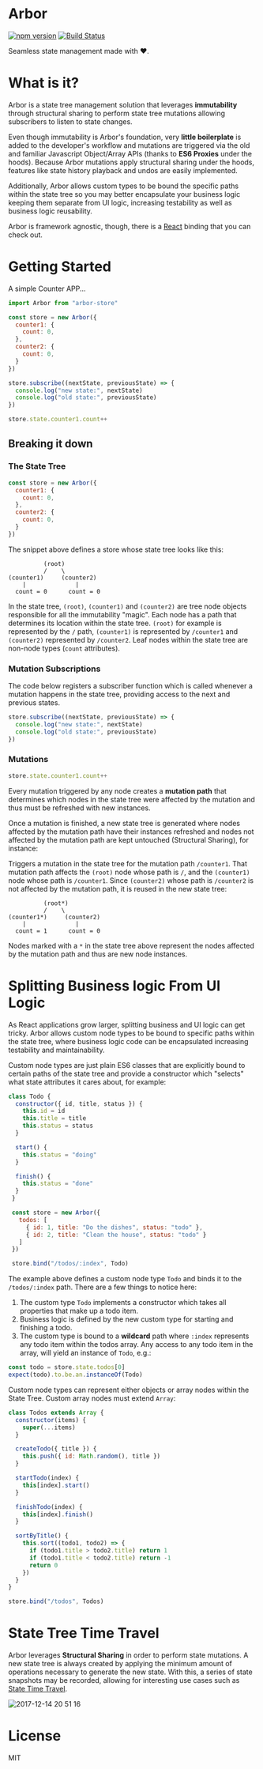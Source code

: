 # Arbor

[![npm version](https://badge.fury.io/js/arbor-store.svg)](https://badge.fury.io/js/arbor-store) [![Build Status](https://travis-ci.org/drborges/arbor-store.svg?branch=master)](https://travis-ci.org/drborges/arbor-store)

Seamless state management made with ❤️.

# What is it?

Arbor is a state tree management solution that leverages **immutability** through structural sharing to perform state tree mutations allowing subscribers to listen to state changes.

Even though immutability is Arbor's foundation, very **little boilerplate** is added to the developer's workflow and mutations are triggered via the old and familiar Javascript Object/Array APIs (thanks to **ES6 Proxies** under the hoods). Because Arbor mutations apply structural sharing under the hoods, features like state history playback and undos are easily implemented.

Additionally, Arbor allows custom types to be bound the specific paths within the state tree so you may better encapsulate your business logic keeping them separate from UI logic, increasing testability as well as business logic reusability.

Arbor is framework agnostic, though, there is a [React](https://github.com/drborges/arbor-react) binding that you can check out.

# Getting Started

A simple Counter APP...

```js
import Arbor from "arbor-store"

const store = new Arbor({
  counter1: {
    count: 0,
  },
  counter2: {
    count: 0,
  }
})

store.subscribe((nextState, previousState) => {
  console.log("new state:", nextState)
  console.log("old state:", previousState)
})

store.state.counter1.count++
```

## Breaking it down

### The State Tree

```js
const store = new Arbor({
  counter1: {
    count: 0,
  },
  counter2: {
    count: 0,
  }
})
```

The snippet above defines a store whose state tree looks like this:

```
          (root)
          /    \
(counter1)     (counter2)
    |              |
  count = 0      count = 0
```

In the state tree, `(root)`, `(counter1)` and `(counter2)` are tree node objects responsible for all the immutability "magic". Each node has a path that determines its location within the state tree. `(root)` for example is represented by the `/` path, `(counter1)` is represented by `/counter1` and `(counter2)` represented by `/counter2`. Leaf nodes within the state tree are non-node types (`count` attributes).

### Mutation Subscriptions

The code below registers a subscriber function which is called whenever a mutation happens in the state tree, providing access to the next and previous states.

```js
store.subscribe((nextState, previousState) => {
  console.log("new state:", nextState)
  console.log("old state:", previousState)
})
```

### Mutations

```js
store.state.counter1.count++
```

Every mutation triggered by any node creates a **mutation path** that determines which  nodes in the state tree were affected by the mutation and thus must be refreshed with new instances.

Once a mutation is finished, a new state tree is generated where nodes affected by the mutation path have their instances refreshed and nodes not affected by the mutation path are kept untouched (Structural Sharing), for instance:

Triggers a mutation in the state tree for the mutation path `/counter1`. That mutation path affects the `(root)` node whose path is `/`, and the `(counter1)` node whose path is `/counter1`. Since `(counter2)` whose path is `/counter2` is not affected by the mutation path, it is reused in the new state tree:

```
          (root*)
          /    \
(counter1*)     (counter2)
    |              |
  count = 1      count = 0
```

Nodes marked with a `*` in the state tree above represent the nodes affected by the mutation path and thus are new node instances.

# Splitting Business logic From UI Logic

As React applications grow larger, splitting business and UI logic can get tricky. Arbor allows custom node types to be bound to specific paths within the state tree, where business logic code can be encapsulated increasing testability and maintainability.

Custom node types are just plain ES6 classes that are explicitly bound to certain paths of the state tree and provide a constructor which "selects" what state attributes it cares about, for example:

```js
class Todo {
  constructor({ id, title, status }) {
    this.id = id
    this.title = title
    this.status = status
  }

  start() {
    this.status = "doing"
  }

  finish() {
    this.status = "done"
  }
 }

 const store = new Arbor({
   todos: [
     { id: 1, title: "Do the dishes", status: "todo" },
     { id: 2, title: "Clean the house", status: "todo" }
   ]
 })

 store.bind("/todos/:index", Todo)
```

The example above defines a custom node type `Todo` and binds it to the `/todos/:index` path. There are a few things to notice here:

1. The custom type `Todo` implements a constructor which takes all properties that make up a todo item.
2. Business logic is defined by the new custom type for starting and finishing a todo.
3. The custom type is bound to a **wildcard** path where `:index` represents any todo item within the todos array. Any access to any todo item in the array, will yield an instance of `Todo`, e.g.:

```js
const todo = store.state.todos[0]
expect(todo).to.be.an.instanceOf(Todo)
```

Custom node types can represent either objects or array nodes within the State Tree. Custom array nodes must extend `Array`:

```js
class Todos extends Array {
  constructor(items) {
    super(...items)
  }

  createTodo({ title }) {
    this.push({ id: Math.random(), title })
  }

  startTodo(index) {
    this[index].start()
  }

  finishTodo(index) {
    this[index].finish()
  }

  sortByTitle() {
    this.sort((todo1, todo2) => {
      if (todo1.title > todo2.title) return 1
      if (todo1.title < todo2.title) return -1
      return 0
    })
  }
}

store.bind("/todos", Todos)
```

# State Tree Time Travel

Arbor leverages **Structural Sharing** in order to perform state mutations. A new state tree is always created by applying the minimum amount of operations necessary to generate the new state. With this, a series of state snapshots may be recorded, allowing for interesting use cases such as [State Time Travel](https://github.com/drborges/arbor-timetravel).

![2017-12-14 20 51 16](https://user-images.githubusercontent.com/508128/34018352-9d031a56-e110-11e7-9e3f-9f30a3c2e8ad.gif)

# License

MIT
